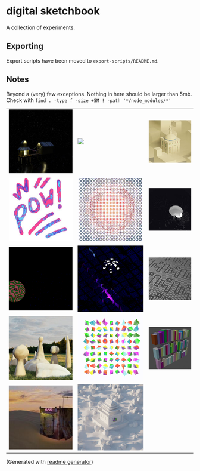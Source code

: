 # digital sketchbook

A collection of experiments.

## Exporting

Export scripts have been moved to `export-scripts/README.md`.

## Notes
Beyond a (very) few exceptions. Nothing in here should be larger than 5mb.
Check with `find . -type f -size +5M ! -path '*/node_modules/*'`

|  |  |  |
|---|---|---|
| [![](README/603-float.jpg)](sketches/603-float/) | [![](README/desert-tent.jpeg)](sketches/desert-tent/) | [![](README/dusty-temple.jpg)](sketches/dusty-temple/) | 
| [![](README/geo-node-pen.jpg)](sketches/geo-node-pen/) | [![](README/interested-parties.gif)](sketches/interested-parties/) | [![](README/lantern-pattern.jpg)](sketches/lantern-pattern/) | 
| [![](README/musgrave-explorer.gif)](sketches/musgrave-explorer/) | [![](README/pinwheel-over-night-city.gif)](sketches/pinwheel-over-night-city/) | [![](README/pixel-pattern-to-mesh.jpg)](sketches/pixel-pattern-to-mesh/) | 
| [![](README/sculpty-to-mesh.jpg)](sketches/sculpty-to-mesh/) | [![](README/shape-forest.gif)](sketches/shape-forest/) | [![](README/shelf-generator.jpg)](sketches/shelf-generator/) | 
| [![](README/the-tiniest-bar.jpg)](sketches/the-tiniest-bar/) | [![](README/wasteland-temple.jpg)](sketches/wasteland-temple/) |  | 



(Generated with [readme generator](./export-scripts/generate-readme.sh))